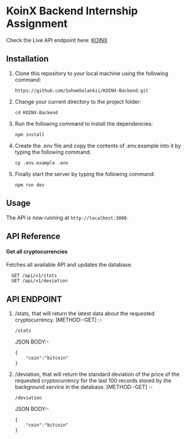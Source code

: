 # KoinX Backend Internship Assignment

<p>Check the Live API endpoint here: <a href = "https://koinx-backend-3xgn.onrender.com">KOINX</a></p>


## Installation

1. Clone this repository to your local machine using the following command:

   ```
   https://github.com/SohamSolankii/KOINX-Backend.git
   ```

2. Change your current directory to the project folder:

   ```
   cd KOINX-Backend
   ```

3. Run the following command to install the dependencies:

   ```
   npm install
   ```

4. Create the .env file and copy the contents of .env.example into it by typing the following command:
    ```
    cp .env.example .env
    ```

5. Finally start the server by typing the following command:
    ```
    npm run dev
    ```
## Usage

The API is now running at `http://localhost:3000`.

## API Reference

#### Get all cryptocurrencies
Fetches all available API and updates the database.

```http
  GET /api/v1/stats
  GET /api/v1/deviation
```



## API ENDPOINT

1. /stats, that will return the latest data about the requested cryptocurrency. [METHOD:-GET] :-
    ```
    /stats
    ```

    JSON BODY:-
    ```
    {
    	"coin":"bitcoin"
    }
    ```
    
2. /deviation, that will return the standard deviation of the price of the requested cryptocurrency for the last 100 records stored by the background service in the database. [METHOD:-GET] :-
    ```
    /deviation
    ```

     JSON BODY:-
    ```
    {
    	"coin":"bitcoin"
    }
